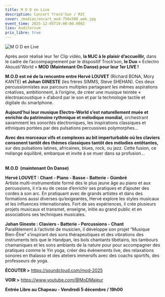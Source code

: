 ```yaml
---
title: M O D en Live
description: Concert Trock'Son / MJC
cover: /medias/encart_mod-750x500_web.jpg
event_time: 2025-12-05T19:00:00.000Z
lieu: Auditorium
prix_libre: true
---
```

![M O D en Live](/medias/page_mod-659x750_web.jpg "Concert Trock'Son / MJC")

Après avoir réalisé leur 1er Clip vidéo, **la MJC à le plaisir d’accueillir,** dans le cadre de l’accompagnement par le dispositif Trock’son, **le Duo** « Eclectro Akousti’World » **MOD (Maintenant On Danse) pour leur 1er LIVE !** 

**M.O.D est né de la rencontre entre Hervé LOUVET** (Richard BONA, Mory KANTE) **et Johan GINESTE** (les frères SIMMS, Steve SHEHAN). Ces deux percussionnistes aux parcours multiples partageant les mêmes aspirations créatives, ambitionnent, à l’origine, de créer une musique teintée « électroacoustique » d’abord par le son et par la technologie tactile et digitale du smartphone. 

**Aujourd’hui leur musique Electro-World s’est naturellement muée et enrichie du patrimoine rythmique et mélodique mondial,** orchestrant savamment les sonorités électroniques, les inspirations classiques et ethniques portées par des pulsations percussives polymorphes... 

**Avec des morceaux vifs et complexes au bit imperturbable où les claviers consonent tantôt des thèmes classiques tantôt des mélodies entêtantes,** sur des pulsations latines, africaines, blues, rock, ou jazz. Cette fusion, ce mélange équilibré, embarque et invite à se muer dans sa profusion... 

\
**M.O.D  (maintenant On Danse)**

**Hervé LOUVET : Chant - Piano - Basse - Batterie - Gùmbré** \
Artiste multi-instrumentiste formé dès le plus jeune âge au piano et aux percussions, il n’a eu de cesse d’enrichir ses pratiques et d’ajouter des cordes à son arc. En pratiquant avec de grands artistes et dans des formations aussi diverses qu’exigeantes, Hervé explore les styles musicaux et les influences internationales. Fort de ses expériences, il crée plusieurs projets musicaux et transmet, enseigne, initie au grand public et en associations ses techniques musicales. 

**Johan Gineste : Claviers - Batterie - Percussions - Chant** \
Parallèlement à l’activité de musicien, il développe son projet “Musique Bien-Être” s’inspirant des sons thérapeutiques et des vibrations des instruments tels que le Handpan, les bols chantants tibétains, les tambours chamaniques et les sons ambiants de la nature pour pour accompagner des pratiques comme le Yin yoga, créer des événements live, des relaxations sonores en thalasso et des ateliers immersifs avec des coachs sportifs, des professeurs de yoga. 

**ÉCOUTER >** <https://soundcloud.com/mod-2025> 

**VOIR >** <https://www.youtube.com/@MoDMajeur> 

**Entrée Libre au Chapeau - Vendredi 5 décembre / 19h00**